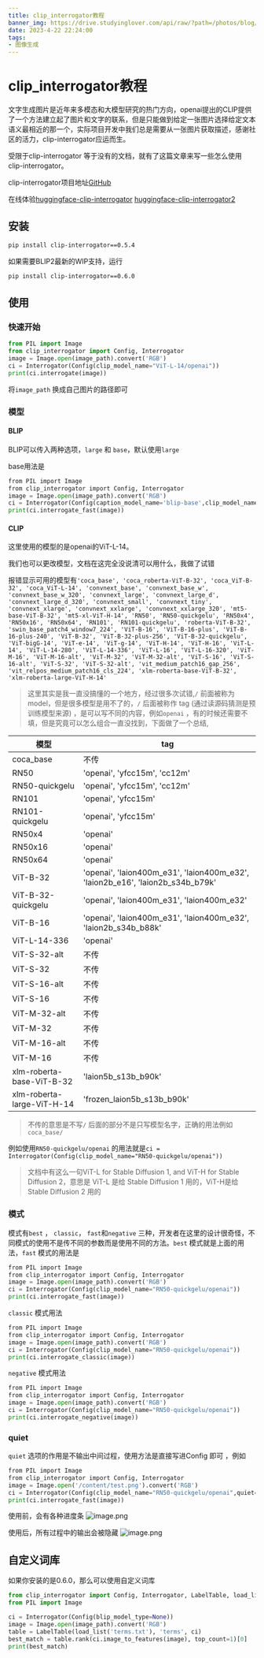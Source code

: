 ```yaml
---
title: clip_interrogator教程
banner_img: https://drive.studyinglover.com/api/raw/?path=/photos/blog/background/1679397024795.jpeg
date: 2023-4-22 22:24:00
tags:
- 图像生成
---
```

# clip_interrogator教程
文字生成图片是近年来多模态和大模型研究的热门方向，openai提出的CLIP提供了一个方法建立起了图片和文字的联系，但是只能做到给定一张图片选择给定文本语义最相近的那一个，实际项目开发中我们总是需要从一张图片获取描述，感谢社区的活力，clip-interrogator应运而生。

受限于clip-interrogator 等于没有的文档，就有了这篇文章来写一些怎么使用clip-interrogator。

clip-interrogator项目地址[GitHub](https://github.com/pharmapsychotic/clip-interrogator)

在线体验[huggingface-clip-interrogator](https://huggingface.co/spaces/pharma/CLIP-Interrogator) [huggingface-clip-interrogator2](https://huggingface.co/spaces/fffiloni/CLIP-Interrogator-2) 

## 安装
```bash
pip install clip-interrogator==0.5.4
```

如果需要BLIP2最新的WIP支持，运行
```bash
pip install clip-interrogator==0.6.0
```

## 使用
### 快速开始
```python
from PIL import Image
from clip_interrogator import Config, Interrogator
image = Image.open(image_path).convert('RGB')
ci = Interrogator(Config(clip_model_name="ViT-L-14/openai"))
print(ci.interrogate(image))
```

将`image_path` 换成自己图片的路径即可

### 模型
#### BLIP 
BLIP可以传入两种选项，`large` 和 `base`，默认使用`large`

base用法是
```python
from PIL import Image
from clip_interrogator import Config, Interrogator
image = Image.open(image_path).convert('RGB')
ci = Interrogator(Config(caption_model_name='blip-base',clip_model_name="RN50-quickgelu/openai"))
print(ci.interrogate_fast(image))
```


#### CLIP
这里使用的模型的是openai的ViT-L-14。

我们也可以更改模型，文档在这完全没说清可以用什么，我做了试错

报错显示可用的模型有`'coca_base', 'coca_roberta-ViT-B-32', 'coca_ViT-B-32', 'coca_ViT-L-14', 'convnext_base', 'convnext_base_w', 'convnext_base_w_320', 'convnext_large', 'convnext_large_d', 'convnext_large_d_320', 'convnext_small', 'convnext_tiny', 'convnext_xlarge', 'convnext_xxlarge', 'convnext_xxlarge_320', 'mt5-base-ViT-B-32', 'mt5-xl-ViT-H-14', 'RN50', 'RN50-quickgelu', 'RN50x4', 'RN50x16', 'RN50x64', 'RN101', 'RN101-quickgelu', 'roberta-ViT-B-32', 'swin_base_patch4_window7_224', 'ViT-B-16', 'ViT-B-16-plus', 'ViT-B-16-plus-240', 'ViT-B-32', 'ViT-B-32-plus-256', 'ViT-B-32-quickgelu', 'ViT-bigG-14', 'ViT-e-14', 'ViT-g-14', 'ViT-H-14', 'ViT-H-16', 'ViT-L-14', 'ViT-L-14-280', 'ViT-L-14-336', 'ViT-L-16', 'ViT-L-16-320', 'ViT-M-16', 'ViT-M-16-alt', 'ViT-M-32', 'ViT-M-32-alt', 'ViT-S-16', 'ViT-S-16-alt', 'ViT-S-32', 'ViT-S-32-alt', 'vit_medium_patch16_gap_256', 'vit_relpos_medium_patch16_cls_224', 'xlm-roberta-base-ViT-B-32', 'xlm-roberta-large-ViT-H-14'`

> 这里其实是我一直没搞懂的一个地方，经过很多次试错,`/` 前面被称为model，但是很多模型是用不了的，`/` 后面被称作 tag (通过读源码猜测是预训练模型来源) ，是可以写不同的内容，例如`openai` ，有的时候还需要不填，但是究竟可以怎么组合一直没找到，下面做了一个总结,

|模型|tag|
|-|-|
|coca_base|不传|
|RN50|'openai', 'yfcc15m', 'cc12m'|
|RN50-quickgelu|'openai', 'yfcc15m', 'cc12m'|
|RN101|'openai', 'yfcc15m'|
|RN101-quickgelu|'openai', 'yfcc15m'|
|RN50x4|'openai'|
|RN50x16|'openai'|
|RN50x64|'openai'|
|ViT-B-32|'openai', 'laion400m_e31', 'laion400m_e32', 'laion2b_e16', 'laion2b_s34b_b79k'|
|ViT-B-32-quickgelu|'openai', 'laion400m_e31', 'laion400m_e32'|
|ViT-B-16|'openai', 'laion400m_e31', 'laion400m_e32', 'laion2b_s34b_b88k'|
|ViT-L-14-336|'openai'|
|ViT-S-32-alt|不传|
|ViT-S-32|不传|
|ViT-S-16-alt|不传|
|ViT-S-16|不传|
|ViT-M-32-alt|不传|
|ViT-M-32|不传|
|ViT-M-16-alt|不传|
|ViT-M-16|不传|
|xlm-roberta-base-ViT-B-32|'laion5b_s13b_b90k'|
|xlm-roberta-large-ViT-H-14|'frozen_laion5b_s13b_b90k'|
> 不传的意思是不写`/` 后面的部分不是只写模型名字，正确的用法例如`coca_base/`



例如使用`RN50-quickgelu/openai` 的用法就是`ci = Interrogator(Config(clip_model_name="RN50-quickgelu/openai"))`

> 文档中有这么一句ViT-L for Stable Diffusion 1, and ViT-H for Stable Diffusion 2，意思是 ViT-L 是给 Stable Diffusion 1 用的，ViT-H是给 Stable Diffusion 2 用的


### 模式
模式有`best` ， `classic`，  `fast`和`negative` 三种，开发者在这里的设计很奇怪，不同模式的使用不是传不同的参数而是使用不同的方法。`best` 模式就是上面的用法，`fast` 模式的用法是
```python
from PIL import Image
from clip_interrogator import Config, Interrogator
image = Image.open(image_path).convert('RGB')
ci = Interrogator(Config(clip_model_name="RN50-quickgelu/openai"))
print(ci.interrogate_fast(image))
```

`classic` 模式用法
```python
from PIL import Image
from clip_interrogator import Config, Interrogator
image = Image.open(image_path).convert('RGB')
ci = Interrogator(Config(clip_model_name="RN50-quickgelu/openai"))
print(ci.interrogate_classic(image))
```

`negative` 模式用法
```python
from PIL import Image
from clip_interrogator import Config, Interrogator
image = Image.open(image_path).convert('RGB')
ci = Interrogator(Config(clip_model_name="RN50-quickgelu/openai"))
print(ci.interrogate_negative(image))
```


### quiet 
`quiet` 选项的作用是不输出中间过程，使用方法是直接写进Config 即可
，例如
```python
from PIL import Image
from clip_interrogator import Config, Interrogator
image = Image.open('/content/test.png').convert('RGB')
ci = Interrogator(Config(clip_model_name="RN50-quickgelu/openai",quiet=True))
print(ci.interrogate_fast(image))
```

使用前，会有各种进度条
![image.png](https://proxy.thisis.plus/20230422221658.png)

使用后，所有过程中的输出会被隐藏
![image.png](https://proxy.thisis.plus/20230422221818.png)



## 自定义词库
如果你安装的是0.6.0，那么可以使用自定义词库

```python
from clip_interrogator import Config, Interrogator, LabelTable, load_list
from PIL import Image

ci = Interrogator(Config(blip_model_type=None))
image = Image.open(image_path).convert('RGB')
table = LabelTable(load_list('terms.txt'), 'terms', ci)
best_match = table.rank(ci.image_to_features(image), top_count=1)[0]
print(best_match)
```